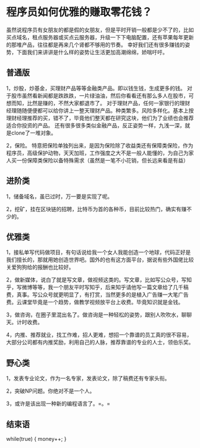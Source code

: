 # 程序员如何优雅的赚取零花钱？
虽然说程序员有女朋友的都是假的女朋友，但是平时开销一般都是少不了的，比如买点域名，租点服务器或买点云服务器，升级一下下电脑配置，还有苹果每年更新的那堆产品，往往都是再来几个肾都不够用的节奏。
幸好我们还有很多赚钱的姿势，下面我们来讲讲是什么样的姿势让生活更加高潮绵绵，娇喘吁吁。

## 普通版
1，炒股，炒基金，买理财产品等等金融类产品。即以钱生钱，生成更多的钱。
对于股市虽然看新闻都是跌跌跌，一片绿油油，然后你看看还有那么多人在股市，可想而知，比然是赚的，不然大家都退市了。
对于理财产品，任何一家银行的理财经理随随便便都可以给你讲上一整天理财产品。种类繁多。风险多样化。基本上按理财经理推荐的买，错不了，毕竟他们整天都在研究这块，他们为了业绩也会推荐适合你投资的产品。
还有很多很多类似金融产品，反正姿势一样，九浅一深，就是clone了一堆对象。

2，保险。
特意把保险单独列出来，是因为保险除了收益类还有保障类保险，作为程序员，高级保护动物，天天加班，工作强度之大不是一般人能懂的，为自己为家人买一份保障类保险以备特殊需求（虽然是一笔不小花销，但长远来看是有益）

## 进阶类
1，储备域名，虽已过时，万一要是实现了呢。

2，挖矿，挂在区块链的招聘，比特币为首的各种币，目前比较热门，确实有赚不少的。

## 优雅类
1，接私单写代码做项目，有句话说给我一个女人我能创造一个地球，代码正好是我们擅长的，那就用她创造世界吧。国外的也有这方面平台，据说有些外国佬比较关爱狗狗给的报酬也比较好。

2，做新媒体，说白了就是写文章，做视频这类的。写文章，比如写公众号，写知乎，写微博等等，我一个朋友平时写知乎，后来知乎请他写一篇文章给了几千稿费，真事。写公众号就更明显了，有打赏，当然更多的是植入广告赚一大笔广告费。云课堂毕竟是一个趋势，做教学视频放平台上收费。毕竟知识就是金钱。

3，做咨询，在圈子里混出名了。做咨询是一种轻松的姿势，跟别人吹吹水，聊聊天。计时收费。

4，内推、推荐就业，找工作难，招人更难，想招一个靠谱的员工真的很不容易，大部分公司都有内推奖励，利用自己的人脉，推荐靠谱的专业的人士，领伯乐奖。

## 野心类
1，发表专业论文，作为一名专家，发表论文，除了稿费还有专家头衔。

2，突破NP问题。你绝对不是一个人。

3，或许是该出现一种新的编程语言了。=。=

## 结束语
while(true) {
    money++;
}
